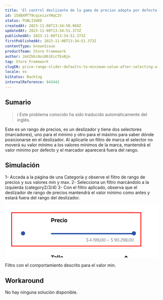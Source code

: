 ```yaml
---
title: 'El control deslizante de la gama de precios adopta por defecto el valor mínimo después de seleccionar un filtro.'
id: 15ABXMTT9cqieizxYWqC2V
status: PUBLISHED
createdAt: 2023-11-08T13:34:50.960Z
updatedAt: 2023-11-08T13:34:51.373Z
publishedAt: 2023-11-08T13:34:51.373Z
firstPublishedAt: 2023-11-08T13:34:51.373Z
contentType: knownIssue
productTeam: Store Framework
author: 2mXZkbi0oi061KicTExNjo
tag: Store Framework
slugEN: price-range-slider-defaults-to-minimum-value-after-selecting-a-filter
locale: es
kiStatus: Backlog
internalReference: 843442
---
```


## Sumario

>ℹ️ Este problema conocido ha sido traducido automáticamente del inglés.


Este es un rango de precios, es un deslizador y tiene dos selectores (marcadores), uno para el mínimo y otro para el máximo para saber dónde posicionarse en el deslizador.
Al aplicarle un filtro de marca el selector no moverá su valor mínimo a los valores mínimos de la marca, mantendrá el valor mínimo por defecto y el marcador aparecerá fuera del rango.


##

## Simulación


1- Acceda a la página de una Categoría y observe el filtro de rango de precios y sus valores min y max.
2- Selecciona un filtro marcándolo a la izquierda (category2/3/4)
3- Con el filtro aplicado, observa que el deslizador de rango de precios mantendrá el valor mínimo como antes y estará fuera del rango del deslizador.

 ![](https://raw.githubusercontent.com/vtexdocs/help-center-content/refs/heads/main/docs/es/known-issues/Store%20Framework/el-control-deslizante-de-la-gama-de-precios-adopta-por-defecto-el-valor-minimo-despues-de-seleccionar-un-filtro_1.png)

Filtro con el comportamiento descrito para el valor min.


##

## Workaround


No hay ninguna solución disponible.





